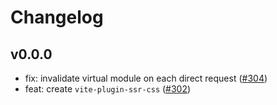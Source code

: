 # Changelog

## v0.0.0

- fix: invalidate virtual module on each direct request ([#304](https://github.com/hi-ogawa/vite-plugins/pull/304))
- feat: create `vite-plugin-ssr-css` ([#302](https://github.com/hi-ogawa/vite-plugins/pull/302))

